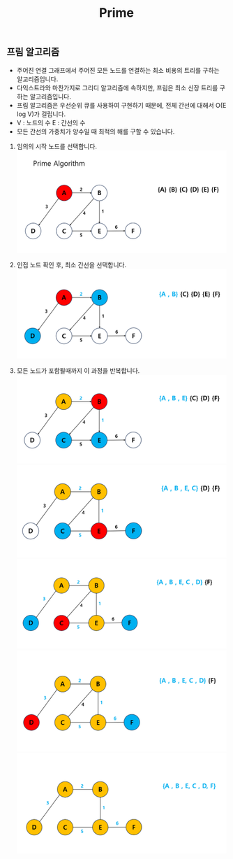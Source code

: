 ﻿---
layout: simple
title: "Prime"
---

## 프림 알고리즘
- 주어진 연결 그래프에서 주어진 모든 노드를 연결하는 최소 비용의 트리를 구하는 알고리즘입니다.
- 다익스트라와 마찬가지로 그리디 알고리즘에 속하지만, 프림은 최소 신장 트리를 구하는 알고리즘입니다.
- 프림 알고리즘은 우선순위 큐를 사용하여 구현하기 때문에, 전체 간선에 대해서 O(E log V)가 걸립니다.
 - V : 노드의 수  E : 간선의 수
- 모든 간선의 가중치가 양수일 때 최적의 해를 구할 수 있습니다.
1. 임의의 시작 노드를 선택합니다.
![](prime1.png)

2. 인접 노드 확인 후, 최소 간선을 선택합니다.
![](prime2.png)
3. 모든 노드가 포함될때까지 이 과정을 반복합니다.
![](prime3.png)
![](prime4.png)
![](prime5.png)
![](prime6.png)
![](prime7.png)
